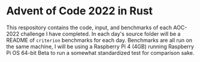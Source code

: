 # Advent of Code 2022 in Rust

This respository contains the code, input, and benchmarks of each AOC-2022 challenge I have completed. In each day's source folder will be a README of `criterion` benchmarks for each day. Benchmarks are all run on the same machine, I will be using a Raspberry Pi 4 (4GB) running Raspberry Pi OS 64-bit Beta to run a somewhat standardized test for comparison sake.
